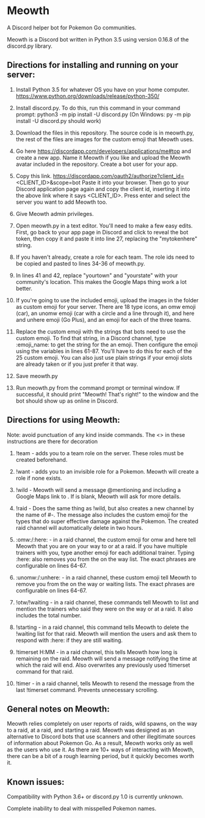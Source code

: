 # Meowth
A Discord helper bot for Pokemon Go communities.


Meowth is a Discord bot written in Python 3.5 using version 0.16.8 of the discord.py library.

## Directions for installing and running on your server:

1. Install Python 3.5 for whatever OS you have on your home computer. https://www.python.org/downloads/release/python-350/
2. Install discord.py. To do this, run this command in your command prompt: python3 -m pip install -U discord.py
(On Windows: py -m pip install -U discord.py should work)

3. Download the files in this repository. The source code is in meowth.py, the rest of the files are images for the custom emoji
that Meowth uses.

4. Go here https://discordapp.com/developers/applications/me#top and create a new app. Name it Meowth if you like and upload the 
Meowth avatar included in the repository. Create a bot user for your app.

5. Copy this link. https://discordapp.com/oauth2/authorize?client_id=<CLIENT_ID>&scope=bot Paste it into your browser.
Then go to your Discord application page again and copy the client id, inserting it into the above link where it says <CLIENT_ID>.
Press enter and select the server you want to add Meowth too.

6. Give Meowth admin privileges.

7. Open meowth.py in a text editor. You'll need to make a few easy edits. First, go back to your app page in Discord and click to reveal the bot token, then copy it and paste it into line 27, replacing the "mytokenhere" string. 

8. If you haven't already, create a role for each team. The role ids need to be copied and pasted to lines 34-36 of meowth.py.

9. In lines 41 and 42, replace "yourtown" and "yourstate" with your community's location. This makes the Google Maps thing work a lot better.

10. If you're going to use the included emoji, upload the images in the folder as custom emoji for your server. There are 18 type icons, an omw emoji (car), an unomw emoji (car with
a circle and a line through it), and here and unhere emoji (Go Plus), and an emoji for each of the three teams.

11. Replace the custom emoji with the strings
that bots need to use the custom emoji. To find that string, in a Discord channel, type \:emoji_name: to get the string for 
the an emoji. Then configure the emoji using the variables in lines 61-87. You'll have to do this for 
each of the 25 custom emoji. You can also just use plain strings if your emoji slots are already taken or if you just prefer it that way.

12. Save meowth.py

13. Run meowth.py from the command prompt or terminal window. If successful, it should print "Meowth! That's right!" to the 
window and the bot should show up as online in Discord.




## Directions for using Meowth:
Note: avoid punctuation of any kind inside commands. The <> in these instructions are there for decoration

1. !team <teamname> - adds you to a team role on the server. These roles must be created beforehand.

2. !want <pokemonname> - adds you to an invisible role for a Pokemon. Meowth will create a role if none exists.

3. !wild <pokemonname> <location> - Meowth will send a message @mentioning <pokemonname> and including a Google Maps link
to <location>. If <location> is blank, Meowth will ask for more details.

4. !raid <pokemonname> <location> - Does the same thing as !wild, but also creates a new channel by the name of
#<pokemonname>-<location>. The message also includes the custom emoji for the types that do super effective damage against the 
Pokemon. The created raid channel will automatically delete in two hours.

5. :omw:/:here: - in a raid channel, the custom emoji for omw and here tell Meowth that you are on your way to or at a raid.
If you have multiple trainers with you, type another emoji for each additional trainer. Typing :here: also removes you from the
on the way list. The exact phrases are configurable on lines 64-67.

6. :unomw:/:unhere: - in a raid channel, these custom emoji tell Meowth to remove you from the on the way or waiting lists. The exact phrases are configurable on lines 64-67.

7. !otw/!waiting - in a raid channel, these commands tell Meowth to list and mention the trainers who said they were on the way
or at a raid. It also includes the total number.

8. !starting - in a raid channel, this command tells Meowth to delete the !waiting list for that raid. Meowth will mention the
users and ask them to respond with :here: if they are still waiting.

9. !timerset H:MM - in a raid channel, this tells Meowth how long is remaining on the raid. Meowth will send a message notifying
the time at which the raid will end. Also overwrites any previously used !timerset command for that raid.

10. !timer - in a raid channel, tells Meowth to resend the message from the last !timerset command. Prevents unnecessary
scrolling.

## General notes on Meowth:

Meowth relies completely on user reports of raids, wild spawns, on the way to a raid, at a raid, and starting a raid. Meowth
was designed as an alternative to Discord bots that use scanners and other illegitimate sources of information about Pokemon Go.
As a result, Meowth works only as well as the users who use it. As there are 10+ ways of interacting with Meowth, there
can be a bit of a rough learning period, but it quickly becomes worth it.

## Known issues:

Compatibility with Python 3.6+ or discord.py 1.0 is currently unknown.

Complete inability to deal with misspelled Pokemon names.

